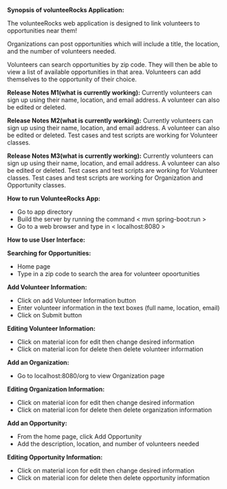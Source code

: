 **Synopsis of volunteeRocks Application:**

The volunteeRocks web application is designed to link volunteers to opportunities near them! 

Organizations can post opportunities which will include a title, the location, and the number of volunteers needed.

Volunteers can search opportunities by zip code. They will then be able to view a list of available opportunities in that area. Volunteers can add themselves to the opportunity of their choice.

**Release Notes M1(what is currently working):**
        Currently volunteers can sign up using their name, location, and email address. 
        A volunteer can also be edited or deleted.
        
**Release Notes M2(what is currently working):**
        Currently volunteers can sign up using their name, location, and email address. 
        A volunteer can also be edited or deleted.
        Test cases and test scripts are working for Volunteer classes.
        
**Release Notes M3(what is currently working):**
        Currently volunteers can sign up using their name, location, and email address. 
        A volunteer can also be edited or deleted.
        Test cases and test scripts are working for Volunteer classes.
        Test cases and test scripts are working for Organization and Opportunity classes.


**How to run VolunteeRocks App:**
* Go to app directory 
* Build the server by running the command < mvn spring-boot:run >
* Go to a web browser and type in < localhost:8080 >

**How to use User Interface:**

**Searching for Opportunities:**
* Home page
* Type in a zip code to search the area for volunteer opoortunities

**Add Volunteer Information:**
* Click on add Volunteer Information button
* Enter volunteer information in the text boxes (full name, location, email)
* Click on Submit button

**Editing Volunteer Information:**
* Click on material icon for edit then change desired information
* Click on material icon for delete then delete volunteer information 

**Add an Organization:**
* Go to localhost:8080/org to view Organization page

**Editing Organization Information:**
* Click on material icon for edit then change desired information
* Click on material icon for delete then delete organization information 

**Add an Opportunity:**
* From the home page, click Add Opportunity
* Add the description, location, and number of volunteers needed

**Editing Opportunity Information:**
* Click on material icon for edit then change desired information
* Click on material icon for delete then delete opportunity information 
